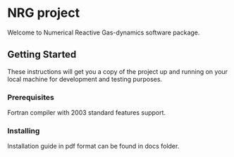 # NRG project

Welcome to Numerical Reactive Gas-dynamics software package. 

## Getting Started

These instructions will get you a copy of the project up and running on your local machine for development and testing purposes.

### Prerequisites

Fortran compiler with 2003 standard features support.
### Installing

Installation guide in pdf format can be found in docs folder. 

